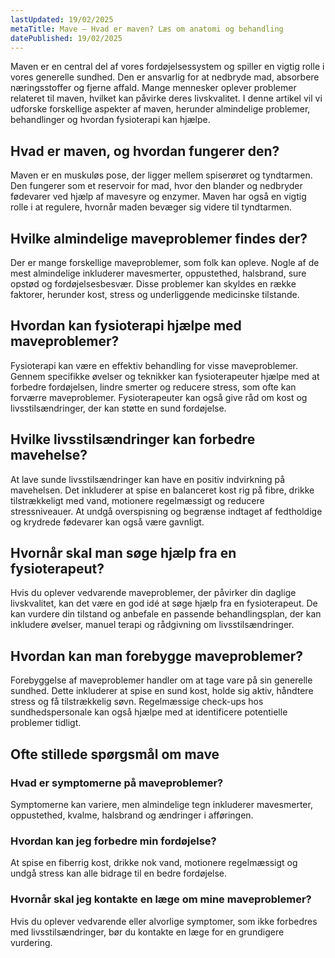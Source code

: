 ```yaml
---
lastUpdated: 19/02/2025
metaTitle: Mave – Hvad er maven? Læs om anatomi og behandling
datePublished: 19/02/2025
---
```


Maven er en central del af vores fordøjelsessystem og spiller en vigtig rolle i vores generelle sundhed. Den er ansvarlig for at nedbryde mad, absorbere næringsstoffer og fjerne affald. Mange mennesker oplever problemer relateret til maven, hvilket kan påvirke deres livskvalitet. I denne artikel vil vi udforske forskellige aspekter af maven, herunder almindelige problemer, behandlinger og hvordan fysioterapi kan hjælpe.

## Hvad er maven, og hvordan fungerer den?

Maven er en muskuløs pose, der ligger mellem spiserøret og tyndtarmen. Den fungerer som et reservoir for mad, hvor den blander og nedbryder fødevarer ved hjælp af mavesyre og enzymer. Maven har også en vigtig rolle i at regulere, hvornår maden bevæger sig videre til tyndtarmen.

## Hvilke almindelige maveproblemer findes der?

Der er mange forskellige maveproblemer, som folk kan opleve. Nogle af de mest almindelige inkluderer mavesmerter, oppustethed, halsbrand, sure opstød og fordøjelsesbesvær. Disse problemer kan skyldes en række faktorer, herunder kost, stress og underliggende medicinske tilstande.

## Hvordan kan fysioterapi hjælpe med maveproblemer?

Fysioterapi kan være en effektiv behandling for visse maveproblemer. Gennem specifikke øvelser og teknikker kan fysioterapeuter hjælpe med at forbedre fordøjelsen, lindre smerter og reducere stress, som ofte kan forværre maveproblemer. Fysioterapeuter kan også give råd om kost og livsstilsændringer, der kan støtte en sund fordøjelse.

## Hvilke livsstilsændringer kan forbedre mavehelse?

At lave sunde livsstilsændringer kan have en positiv indvirkning på mavehelsen. Det inkluderer at spise en balanceret kost rig på fibre, drikke tilstrækkeligt med vand, motionere regelmæssigt og reducere stressniveauer. At undgå overspisning og begrænse indtaget af fedtholdige og krydrede fødevarer kan også være gavnligt.

## Hvornår skal man søge hjælp fra en fysioterapeut?

Hvis du oplever vedvarende maveproblemer, der påvirker din daglige livskvalitet, kan det være en god idé at søge hjælp fra en fysioterapeut. De kan vurdere din tilstand og anbefale en passende behandlingsplan, der kan inkludere øvelser, manuel terapi og rådgivning om livsstilsændringer.

## Hvordan kan man forebygge maveproblemer?

Forebyggelse af maveproblemer handler om at tage vare på sin generelle sundhed. Dette inkluderer at spise en sund kost, holde sig aktiv, håndtere stress og få tilstrækkelig søvn. Regelmæssige check-ups hos sundhedspersonale kan også hjælpe med at identificere potentielle problemer tidligt.

## Ofte stillede spørgsmål om mave

### Hvad er symptomerne på maveproblemer?

Symptomerne kan variere, men almindelige tegn inkluderer mavesmerter, oppustethed, kvalme, halsbrand og ændringer i afføringen.

### Hvordan kan jeg forbedre min fordøjelse?

At spise en fiberrig kost, drikke nok vand, motionere regelmæssigt og undgå stress kan alle bidrage til en bedre fordøjelse.

### Hvornår skal jeg kontakte en læge om mine maveproblemer?

Hvis du oplever vedvarende eller alvorlige symptomer, som ikke forbedres med livsstilsændringer, bør du kontakte en læge for en grundigere vurdering.
